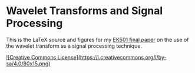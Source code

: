 Wavelet Transforms and Signal Processing
========================================

This is the LaTeX source and figures for my [EK501 final paper](http://www.ressy.us/files/wavelets.pdf) on the use of the wavelet transform as a signal processing technique.

<a rel="license" href="http://creativecommons.org/licenses/by-sa/4.0/">
![Creative Commons License](https://i.creativecommons.org/l/by-sa/4.0/80x15.png)
</a>
